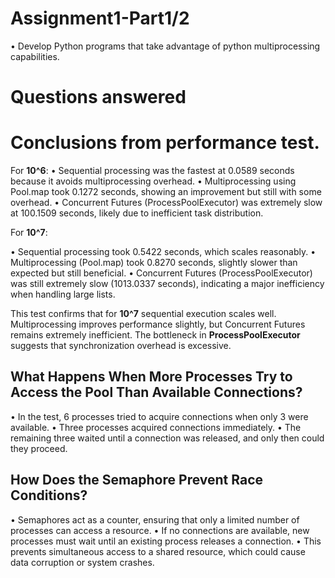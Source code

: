 # Assignment1-Part1/2
• Develop Python programs that take advantage of python multiprocessing capabilities.


# Questions answered

# Conclusions from performance test.

For **10^6**:
• Sequential processing was the fastest at 0.0589 seconds because it avoids multiprocessing overhead.
• Multiprocessing using Pool.map took 0.1272 seconds, showing an improvement but still with some overhead.
• Concurrent Futures (ProcessPoolExecutor) was extremely slow at 100.1509 seconds, likely due to inefficient task distribution.

For **10^7**:

• Sequential processing took 0.5422 seconds, which scales reasonably.
• Multiprocessing (Pool.map) took 0.8270 seconds, slightly slower than expected but still beneficial.
• Concurrent Futures (ProcessPoolExecutor) was still extremely slow (1013.0337 seconds), indicating a major inefficiency when handling  large lists.

This test confirms that for **10^7** sequential execution scales well.
Multiprocessing improves performance slightly, but Concurrent Futures remains extremely inefficient.
The bottleneck in **ProcessPoolExecutor** suggests that  synchronization overhead is excessive.



## What Happens When More Processes Try to Access the Pool Than Available Connections?
• In the test, 6 processes tried to acquire connections when only 3 were available.
• Three processes acquired connections immediately.
• The remaining three waited until a connection was released, and only then could they proceed.

## How Does the Semaphore Prevent Race Conditions?
• Semaphores act as a counter, ensuring that only a limited number of processes can access a resource.
• If no connections are available, new processes must wait until an existing process releases a connection.
• This prevents simultaneous access to a shared resource, which could cause data corruption or system crashes.

